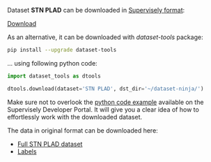 Dataset **STN PLAD** can be downloaded in [Supervisely format](https://developer.supervisely.com/api-references/supervisely-annotation-json-format):

 [Download](https://assets.supervisely.com/supervisely-supervisely-assets-public/teams_storage/2/f/P8/0n223CRcjisZMvyX96ggm5gWrZUk7ARe59phSsHdHNo4zhQ0vW9CcU8Fd4JVLBrtMkzSv01kl37Nvcz6FkDW2uFhK8pul3TSICD6FBJBddkwFcuFpQkyMdbPnPSW.tar)

As an alternative, it can be downloaded with *dataset-tools* package:
``` bash
pip install --upgrade dataset-tools
```

... using following python code:
``` python
import dataset_tools as dtools

dtools.download(dataset='STN PLAD', dst_dir='~/dataset-ninja/')
```
Make sure not to overlook the [python code example](https://developer.supervisely.com/getting-started/python-sdk-tutorials/iterate-over-a-local-project) available on the Supervisely Developer Portal. It will give you a clear idea of how to effortlessly work with the downloaded dataset.

The data in original format can be downloaded here:

- [Full STN PLAD dataset](https://github.com/andreluizbvs/PLAD/releases/download/1.0/plad.zip)
- [Labels](https://github.com/andreluizbvs/PLAD/files/8952243/labels.zip)
